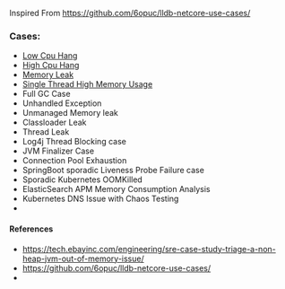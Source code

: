 Inspired From https://github.com/6opuc/lldb-netcore-use-cases/

### Cases:
- [Low Cpu Hang](docs/infinite-wait.md)
- [High Cpu Hang](docs/infinit-loop.md)
- [Memory Leak](docs/memoryleak.md) 
- [Single Thread High Memory Usage](docs/singlethreadhighmemusage.md)
- Full GC Case
- Unhandled Exception
- Unmanaged Memory leak
- Classloader Leak
- Thread Leak
- Log4j Thread Blocking case
- JVM Finalizer Case
- Connection Pool Exhaustion
- SpringBoot sporadic Liveness Probe Failure case
- Sporadic Kubernetes OOMKilled
- ElasticSearch APM Memory Consumption Analysis
- Kubernetes DNS Issue with Chaos Testing
- 
#### References
- https://tech.ebayinc.com/engineering/sre-case-study-triage-a-non-heap-jvm-out-of-memory-issue/
- https://github.com/6opuc/lldb-netcore-use-cases/
- 